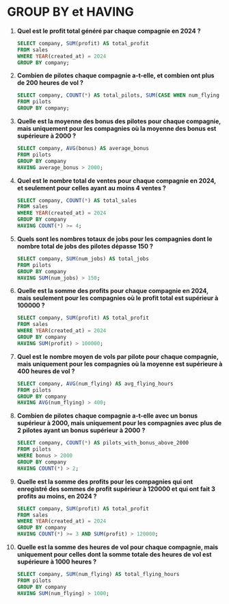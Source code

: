 # GROUP BY et HAVING

1. **Quel est le profit total généré par chaque compagnie en 2024 ?**
   ```sql
   SELECT company, SUM(profit) AS total_profit
   FROM sales
   WHERE YEAR(created_at) = 2024
   GROUP BY company;
   ```

2. **Combien de pilotes chaque compagnie a-t-elle, et combien ont plus de 200 heures de vol ?**
   ```sql
   SELECT company, COUNT(*) AS total_pilots, SUM(CASE WHEN num_flying > 200 THEN 1 ELSE 0 END) AS pilots_above_200_hours
   FROM pilots
   GROUP BY company;
   ```

3. **Quelle est la moyenne des bonus des pilotes pour chaque compagnie, mais uniquement pour les compagnies où la moyenne des bonus est supérieure à 2000 ?**
   ```sql
   SELECT company, AVG(bonus) AS average_bonus
   FROM pilots
   GROUP BY company
   HAVING average_bonus > 2000;
   ```

4. **Quel est le nombre total de ventes pour chaque compagnie en 2024, et seulement pour celles ayant au moins 4 ventes ?**
   ```sql
   SELECT company, COUNT(*) AS total_sales
   FROM sales
   WHERE YEAR(created_at) = 2024
   GROUP BY company
   HAVING COUNT(*) >= 4;
   ```

5. **Quels sont les nombres totaux de jobs pour les compagnies dont le nombre total de jobs des pilotes dépasse 150 ?**
   ```sql
   SELECT company, SUM(num_jobs) AS total_jobs
   FROM pilots
   GROUP BY company
   HAVING SUM(num_jobs) > 150;
   ```

6. **Quelle est la somme des profits pour chaque compagnie en 2024, mais seulement pour les compagnies où le profit total est supérieur à 100000 ?**
   ```sql
   SELECT company, SUM(profit) AS total_profit
   FROM sales
   WHERE YEAR(created_at) = 2024
   GROUP BY company
   HAVING SUM(profit) > 100000;
   ```

7. **Quel est le nombre moyen de vols par pilote pour chaque compagnie, mais uniquement pour les compagnies où la moyenne est supérieure à 400 heures de vol ?**
   ```sql
   SELECT company, AVG(num_flying) AS avg_flying_hours
   FROM pilots
   GROUP BY company
   HAVING AVG(num_flying) > 400;
   ```

8. **Combien de pilotes chaque compagnie a-t-elle avec un bonus supérieur à 2000, mais uniquement pour les compagnies avec plus de 2 pilotes ayant un bonus supérieur à 2000 ?**
   ```sql
   SELECT company, COUNT(*) AS pilots_with_bonus_above_2000
   FROM pilots
   WHERE bonus > 2000
   GROUP BY company
   HAVING COUNT(*) > 2;
   ```

9. **Quelle est la somme des profits pour les compagnies qui ont enregistré des sommes de profit supérieur à 120000 et qui ont fait 3 profits au moins, en 2024 ?**
   ```sql
   SELECT company, SUM(profit) AS total_profit
   FROM sales
   WHERE YEAR(created_at) = 2024
   GROUP BY company
   HAVING COUNT(*) >= 3 AND SUM(profit) > 120000;
   ```

10. **Quelle est la somme des heures de vol pour chaque compagnie, mais uniquement pour celles dont la somme totale des heures de vol est supérieure à 1000 heures ?**
    ```sql
    SELECT company, SUM(num_flying) AS total_flying_hours
    FROM pilots
    GROUP BY company
    HAVING SUM(num_flying) > 1000;
    ```
